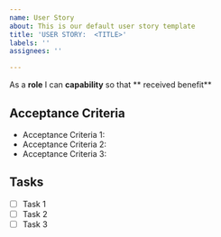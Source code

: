 ```yaml
---
name: User Story
about: This is our default user story template
title: 'USER STORY:  <TITLE>'
labels: ''
assignees: ''

---
```


As a **role** I can **capability** so that ** received benefit**

## Acceptance Criteria
- Acceptance Criteria 1:
- Acceptance Criteria 2:
- Acceptance Criteria 3:

## Tasks 
- [ ] Task 1
- [ ] Task 2 
- [ ] Task 3
